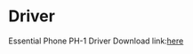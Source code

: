 # Driver
Essential Phone PH-1 Driver
Download link:[here](https://storage.googleapis.com/essential-static/Essential-PH1-WindowsDrivers.exe)
